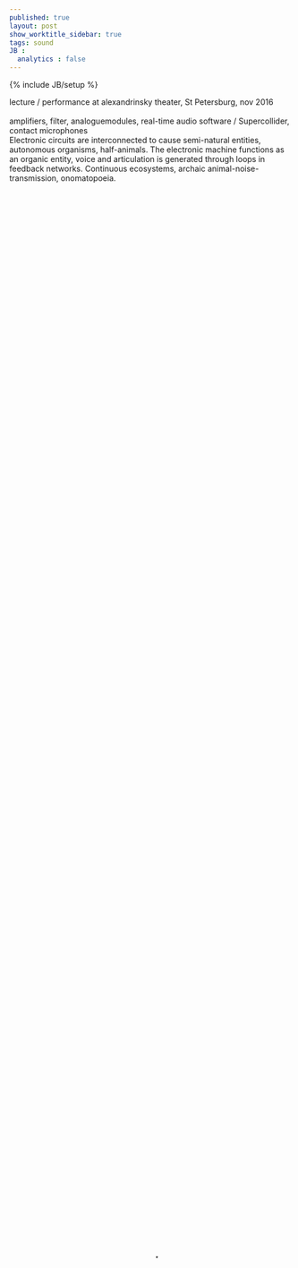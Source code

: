 ```yaml
---
published: true
layout: post
show_worktitle_sidebar: true
tags: sound
JB :
  analytics : false
---
```


{% include JB/setup %}

lecture / performance at alexandrinsky theater, St Petersburg, nov 2016<br />
<br />
amplifiers, filter, analoguemodules, real-time audio software / Supercollider, contact microphones<br />
Electronic circuits are interconnected to cause semi-natural entities, autonomous organisms, half-animals. The electronic machine functions as an organic entity, voice and articulation is generated through loops in feedback networks. Continuous ecosystems, archaic animal-noise-transmission, onomatopoeia.<br />

<video preload="metadata" poster="{{ site.url }}/images/alex_poster.jpg" width="100%" height="100%" controls>
  <source src="{{ site.url }}/images/alex_small.mp4" type="video/mp4">
</video>


<br /><br />
live at cabaret poulet #2, mo.ë, sept 2016<br />
<video preload="metadata" poster="{{ site.url }}/images/cb_poster_small.jpg" width="100%" height="100%" controls>
  <source src="{{ site.url }}/images/cabaret_poulet_small.mp4" type="video/mp4">
</video>



{% comment %}
<iframe width="100%" height="384" frameborder="0" allowfullscreen="" webkitallowfullscreen="" src="http://player.vimeo.com/video/191088963?title=0&amp;byline=0&amp;portrait=0">
</iframe>
<br /><br />
{% endcomment %}


<br /><br />
live at struma+iodine, rhiz, jun 2016<br />
<video preload="metadata" poster="{{ site.url }}/images/rhiz_poster_small.jpg" width="100%" height="100%" controls>
  <source src="{{ site.url }}/images/rhiz_small.mp4" type="video/mp4">
</video>

{% comment %}
<iframe width="100%" height="384" frameborder="0" allowfullscreen="" webkitallowfullscreen="" src="http://player.vimeo.com/video/170353789?title=0&amp;byline=0&amp;portrait=0">
</iframe>
<br /><br />
{% endcomment %}

<br /><br />
Audio - Visual Performance / Faux Terrain - Claudia Larcher, may 2016<br />
<video preload="metadata" poster="{{ site.url }}/images/faux_poster.jpg" width="100%" height="100%" controls>
  <source src="{{ site.url }}/images/fauxterrain_small.mp4" type="video/mp4">
</video>


<br /><br />
live at parallel, 2015<br />
<video preload="metadata" poster="{{ site.url }}/images/parallel_poster.jpg" width="100%" height="100%" controls>
  <source src="{{ site.url }}/images/parallel_small.mp4" type="video/mp4">
</video>



<br /><br /><br />
some other stuff on:<br />
<a href="https://soundcloud.com/cabaretpoulet" style="color:red" target="_blank"> SOUNDCLOUD </a>




{% comment %}

<br /><br />
<p>live at fruityspace, beijing, jan 2017<br />
<video width="75%" height="50%" controls>
  <source src="{{ site.url }}/images/fruityspace.mp4" type="video/mp4">
</video>
</p>


<img src="{{ site.url }}/images/reka_moe_aftershow_small.jpg" alt="image">
<font color="grey">soundcheck, aftershow, mo.ë, feb 2016   (c)Julia Tazreiter</font> 
<br />
<br />
{% endcomment %}



